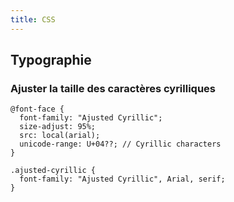 ```yaml
---
title: CSS
---
```

## Typographie

### Ajuster la taille des caractères cyrilliques

```
@font-face {
  font-family: "Ajusted Cyrillic";
  size-adjust: 95%;
  src: local(arial);
  unicode-range: U+04??; // Cyrillic characters
}

.ajusted-cyrillic {
  font-family: "Ajusted Cyrillic", Arial, serif;
}
```
